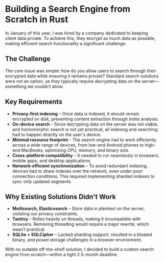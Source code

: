 # Building a Search Engine from Scratch in Rust

In January of this year, I was hired by a company dedicated to keeping client data private. To achieve this, they encrypt as much data as possible, making efficient search functionality a significant challenge.

## The Challenge

The core issue was simple: how do you allow users to search through their encrypted data while ensuring it remains private? Standard search solutions were not an option, as they typically require decrypting data on the server—something we couldn’t allow.

## Key Requirements

- **Privacy-first indexing** – Once data is indexed, it should remain encrypted on disk, preventing content extraction through index analysis.
- **On-device search** – Since decrypting data on the server was not viable, and homomorphic search is not yet practical, all indexing and searching had to happen directly on the user's device.
- **Minimal resource footprint** – The search engine had to work efficiently across a wide range of devices, from low-end Android phones to high-end MacBooks, optimizing CPU, memory, and binary size.
- **Cross-platform compatibility** – It needed to run seamlessly in browsers, mobile apps, and desktop applications.
- **Network-efficient synchronization** – To avoid redundant indexing, devices had to share indexes over the network, even under poor connection conditions. This required implementing sharded indexes to sync only updated segments.

## Why Existing Solutions Didn't Work

- **Meilisearch, Elasticsearch** – Store data in plaintext on the server, violating our privacy constraints.
- **Tantivy** – Relies heavily on threads, making it incompatible with browsers. Removing threading would require a major rewrite, which wasn’t practical.
- **SQLite + SQLCipher** – Lacked sharding support, resulted in a bloated binary, and posed storage challenges in a browser environment.

With no suitable off-the-shelf solution, I decided to build a custom search engine from scratch—within a tight 2.5-month deadline.
